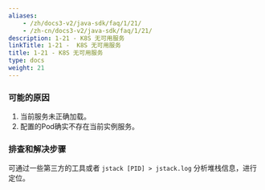 ```yaml
---
aliases:
    - /zh/docs3-v2/java-sdk/faq/1/21/
    - /zh-cn/docs3-v2/java-sdk/faq/1/21/
description: 1-21 - K8S 无可用服务
linkTitle: 1-21 -  K8S 无可用服务
title: 1-21 - K8S 无可用服务
type: docs
weight: 21
---
```







### 可能的原因

1. 当前服务未正确加载。
2. 配置的Pod确实不存在当前实例服务。

### 排查和解决步骤

可通过一些第三方的工具或者 `jstack [PID] > jstack.log` 分析堆栈信息，进行定位。